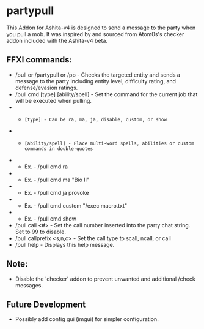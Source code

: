 # partypull
This Addon for Ashita-v4 is designed to send a message to the party when you pull a mob.  It was inspired by and sourced from Atom0s's checker addon included with the Ashita-v4 beta.

## FFXI commands:
* /pull or /partypull or /pp - Checks the targeted entity and sends a message to the party including entity level, difficulty rating, and defense/evasion ratings.
* /pull cmd [type] [ability/spell] - Set the command for the current job that will be executed when pulling.
* *     [type] - Can be ra, ma, ja, disable, custom, or show
* *     [ability/spell] - Place multi-word spells, abilities or custom commands in double-quotes
* *   Ex. - /pull cmd ra
* *   Ex. - /pull cmd ma "Bio II"
* *   Ex. - /pull cmd ja provoke
* *   Ex. - /pull cmd custom "/exec macro.txt"
* *   Ex. - /pull cmd show
* /pull call \<#\> - Set the call number inserted into the party chat string. Set to 99 to disable.
* /pull callprefix \<s,n,c\> - Set the call type to scall, ncall, or call
* /pull help - Displays this help message.

## Note:
* Disable the 'checker' addon to prevent unwanted and additional /check messages.

## Future Development
* Possibly add config gui (imgui) for simpler configuration.
